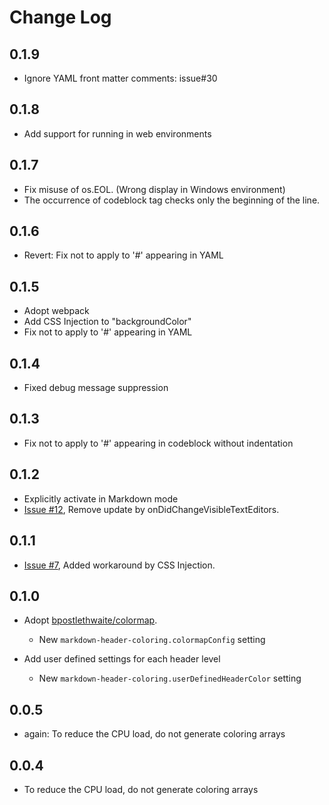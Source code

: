 # Change Log

## 0.1.9

* Ignore YAML front matter comments: issue#30
## 0.1.8

* Add support for running in web environments

## 0.1.7

* Fix misuse of os.EOL. (Wrong display in Windows environment)
* The occurrence of codeblock tag checks only the beginning of the line.

## 0.1.6

* Revert: Fix not to apply to '#' appearing in YAML

## 0.1.5

* Adopt webpack
* Add CSS Injection to "backgroundColor"
* Fix not to apply to '#' appearing in YAML

## 0.1.4

* Fixed debug message suppression

## 0.1.3

* Fix not to apply to '#' appearing in codeblock without indentation

## 0.1.2

* Explicitly activate in Markdown mode
* [Issue #12](https://github.com/satokaz/vscode-markdown-header-coloring/issues/12), Remove update by onDidChangeVisibleTextEditors.

## 0.1.1

* [Issue #7](https://github.com/satokaz/vscode-markdown-header-coloring/issues/7#issuecomment-456640884), Added workaround by CSS Injection.

## 0.1.0

* Adopt [bpostlethwaite/colormap](https://github.com/bpostlethwaite/colormap). 
  - New `markdown-header-coloring.colormapConfig` setting
  
* Add user defined settings for each header level
  - New `markdown-header-coloring.userDefinedHeaderColor` setting

## 0.0.5

* again: To reduce the CPU load, do not generate coloring arrays

## 0.0.4

* To reduce the CPU load, do not generate coloring arrays